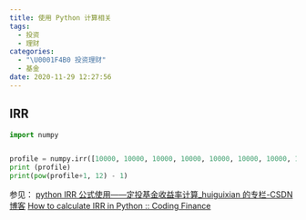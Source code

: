 ```yaml
---
title: 使用 Python 计算相关
tags:
  - 投资
  - 理财
categories:
  - "\U0001F4B0 投资理财"
  - 基金
date: 2020-11-29 12:27:56
---
```


## IRR
````python
import numpy


profile = numpy.irr([10000, 10000, 10000, 10000, 10000, 10000, 10000, 10000, 10000, 10000, 10000, 10000, -140000])
print (profile)
print(pow(profile+1, 12) - 1)
````
参见：
[python IRR 公式使用——定投基金收益率计算_huiguixian 的专栏-CSDN 博客](https://blog.csdn.net/huiguixian/article/details/90714331)
[How to calculate IRR in Python :: Coding Finance](https://www.codingfinance.com/post/2018-03-20-irr-py/)